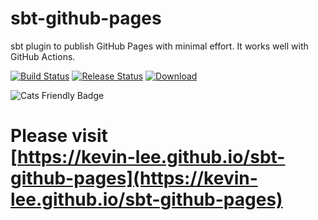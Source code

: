 # sbt-github-pages
sbt plugin to publish GitHub Pages with minimal effort. It works well with GitHub Actions.

[![Build Status](https://github.com/Kevin-Lee/sbt-github-pages/workflows/Build%20All/badge.svg)](https://github.com/Kevin-Lee/sbt-github-pages/actions?workflow=Build+All)
[![Release Status](https://github.com/Kevin-Lee/sbt-github-pages/workflows/Release/badge.svg)](https://github.com/Kevin-Lee/sbt-github-pages/actions?workflow=Release)
[ ![Download](https://api.bintray.com/packages/kevinlee/sbt-plugins/sbt-github-pages/images/download.svg) ](https://bintray.com/kevinlee/sbt-plugins/sbt-github-pages/_latestVersion)

![Cats Friendly Badge](https://typelevel.org/cats/img/cats-badge-tiny.png) 

# Please visit <br> [https://kevin-lee.github.io/sbt-github-pages](https://kevin-lee.github.io/sbt-github-pages)
